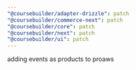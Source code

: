 ```yaml
---
"@coursebuilder/adapter-drizzle": patch
"@coursebuilder/commerce-next": patch
"@coursebuilder/core": patch
"@coursebuilder/next": patch
"@coursebuilder/ui": patch
---
```


adding events as products to proaws
